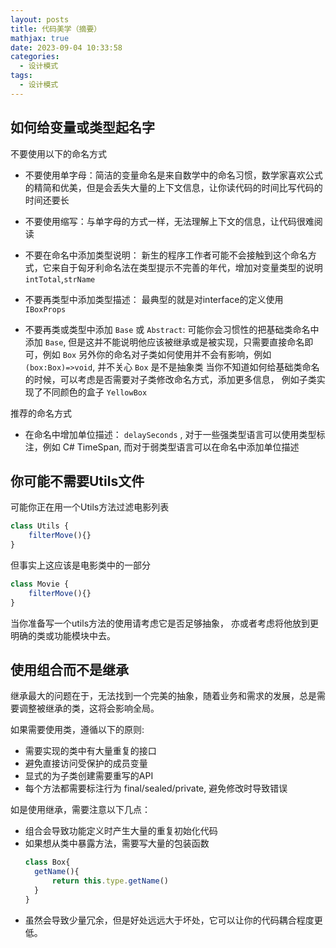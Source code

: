 ```yaml
---
layout: posts
title: 代码美学（摘要）
mathjax: true
date: 2023-09-04 10:33:58
categories:
  - 设计模式
tags:
  - 设计模式
---
```



## 如何给变量或类型起名字

不要使用以下的命名方式

- 不要使用单字母：简洁的变量命名是来自数学中的命名习惯，数学家喜欢公式的精简和优美，但是会丢失大量的上下文信息，让你读代码的时间比写代码的时间还要长
 
- 不要使用缩写：与单字母的方式一样，无法理解上下文的信息，让代码很难阅读
 
- 不要在命名中添加类型说明： 新生的程序工作者可能不会接触到这个命名方式，它来自于匈牙利命名法在类型提示不完善的年代，增加对变量类型的说明 `intTotal`,`strName`
 
- 不要再类型中添加类型描述： 最典型的就是对interface的定义使用 `IBoxProps`
 
- 不要再类或类型中添加 `Base` 或 `Abstract`: 可能你会习惯性的把基础类命名中添加 `Base`, 但是这并不能说明他应该被继承或是被实现，只需要直接命名即可，例如 `Box`
  另外你的命名对子类如何使用并不会有影响，例如 `(box:Box)=>void`, 并不关心 `Box` 是不是抽象类
  当你不知道如何给基础类命名的时候，可以考虑是否需要对子类修改命名方式，添加更多信息， 例如子类实现了不同颜色的盒子 `YellowBox`


推荐的命名方式

- 在命名中增加单位描述： `delaySeconds` , 对于一些强类型语言可以使用类型标注，例如 C# TimeSpan, 而对于弱类型语言可以在命名中添加单位描述

## 你可能不需要Utils文件

可能你正在用一个Utils方法过滤电影列表

```ts
class Utils {
    filterMove(){}
}
```

但事实上这应该是电影类中的一部分

```ts
class Movie {
    filterMove(){}
}
```

当你准备写一个utils方法的使用请考虑它是否足够抽象， 亦或者考虑将他放到更明确的类或功能模块中去。

## 使用组合而不是继承

继承最大的问题在于，无法找到一个完美的抽象，随着业务和需求的发展，总是需要调整被继承的类，这将会影响全局。

如果需要使用类，遵循以下的原则:

- 需要实现的类中有大量重复的接口
- 避免直接访问受保护的成员变量
- 显式的为子类创建需要重写的API
- 每个方法都需要标注行为 final/sealed/private, 避免修改时导致错误
  

如是使用继承，需要注意以下几点：

- 组合会导致功能定义时产生大量的重复初始化代码
- 如果想从类中暴露方法，需要写大量的包装函数
  ```ts
  class Box{
    getName(){
        return this.type.getName()
    }
  }
  ```
- 虽然会导致少量冗余，但是好处远远大于坏处，它可以让你的代码耦合程度更低。